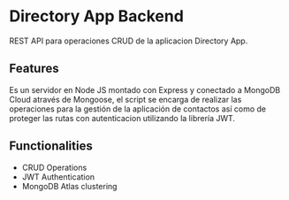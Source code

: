 # Directory App Backend
REST API para operaciones CRUD de la aplicacion Directory App.

## Features
Es un servidor en Node JS montado con Express y conectado a MongoDB Cloud através de Mongoose, el script se encarga de realizar las operaciones para la gestión de la aplicación de contactos así como de proteger las rutas con autenticacion utilizando la librería JWT.

## Functionalities
* CRUD Operations
* JWT Authentication
* MongoDB Atlas clustering


